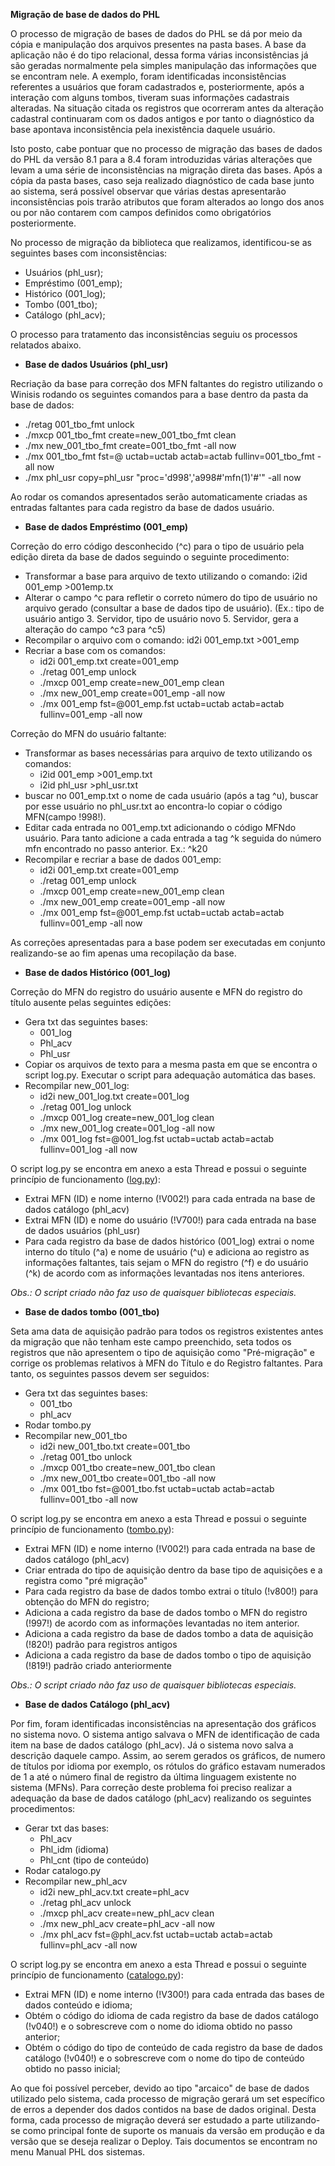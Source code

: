 **Migração de base de dados do PHL**

O processo de migração de bases de dados do PHL se dá por meio da cópia e manipulação dos arquivos presentes na pasta bases. A base da aplicação não é do tipo relacional, dessa forma várias inconsistências já são geradas normalmente pela simples manipulação das informações que se encontram nele. A exemplo, foram identificadas inconsistências referentes a usuários que foram cadastrados e, posteriormente, após a interação com alguns tombos, tiveram suas informações cadastrais alteradas. Na situação citada os registros que ocorreram antes da alteração cadastral continuaram com os dados antigos e por tanto o diagnóstico da base apontava inconsistência pela inexistência daquele usuário.

Isto posto, cabe pontuar que no processo de migração das bases de dados do PHL da versão 8.1 para a 8.4 foram introduzidas várias alterações que levam a uma série de inconsistências na migração direta das bases. Após a cópia da pasta bases, caso seja realizado diagnóstico de cada base junto ao sistema, será possível observar que várias destas apresentarão inconsistências pois trarão atributos que foram alterados ao longo dos anos ou por não contarem com campos definidos como obrigatórios posteriormente. 

No processo de migração da biblioteca que realizamos, identificou-se as seguintes bases com inconsistências:

- Usuários (phl_usr);
- Empréstimo (001_emp);
- Histórico (001_log);
- Tombo (001_tbo);
- Catálogo (phl_acv);

O processo para tratamento das inconsistências seguiu os processos relatados abaixo.

- **Base de dados Usuários (phl_usr)**

Recriação da base para correção dos MFN faltantes do registro utilizando o Winisis rodando os seguintes comandos para a base dentro da pasta da base de dados:
- ./retag 001_tbo_fmt unlock
- ./mxcp 001_tbo_fmt create=new_001_tbo_fmt clean
- ./mx new_001_tbo_fmt create=001_tbo_fmt -all now
- ./mx 001_tbo_fmt fst=@ uctab=uctab actab=actab fullinv=001_tbo_fmt -all now
- ./mx phl_usr copy=phl_usr "proc='d998','a998#'mfn(1)'#'" -all now

Ao rodar os comandos apresentados serão automaticamente criadas as entradas faltantes para cada registro da base de dados usuário.

- **Base de dados Empréstimo (001_emp)**

Correção do erro código desconhecido (^c) para o tipo de usuário pela edição direta da base de dados seguindo o seguinte procedimento:
- Transformar a base para arquivo de texto utilizando o comando: i2id 001_emp >001emp.tx
- Alterar o campo ^c para refletir o correto número do tipo de usuário no arquivo gerado (consultar a base de dados tipo de usuário). (Ex.: tipo de usuário antigo 3. Servidor, tipo de usuário novo 5. Servidor, gera a alteração do campo ^c3 para ^c5)
- Recompilar o arquivo com o comando: id2i 001_emp.txt >001_emp
- Recriar a base com os comandos:
  - id2i 001_emp.txt create=001_emp
  - ./retag 001_emp unlock
  - ./mxcp 001_emp create=new_001_emp clean
  - ./mx new_001_emp create=001_emp -all now
  - ./mx 001_emp fst=@001_emp.fst uctab=uctab actab=actab fullinv=001_emp -all now

Correção do MFN do usuário faltante:
- Transformar as bases necessárias para arquivo de texto utilizando os comandos: 
   - i2id 001_emp >001_emp.txt
   - i2id phl_usr >phl_usr.txt
- buscar no 001_emp.txt o nome de cada usuário (após a tag ^u), buscar por esse usuário no phl_usr.txt ao encontra-lo copiar o código MFN(campo !998!).
- Editar cada entrada no 001_emp.txt adicionando o código MFNdo usuário. Para tanto adicione a cada entrada a tag ^k seguida do número mfn encontrado no passo anterior. Ex.: ^k20
- Recompilar e recriar a base de dados 001_emp:
  - id2i 001_emp.txt create=001_emp
  - ./retag 001_emp unlock
  - ./mxcp 001_emp create=new_001_emp clean
  - ./mx new_001_emp create=001_emp -all now
  - ./mx 001_emp fst=@001_emp.fst uctab=uctab actab=actab fullinv=001_emp -all now

As correções apresentadas para a base podem ser executadas em conjunto realizando-se ao fim apenas uma recopilação da base.

- **Base de dados Histórico (001_log)**

Correção do MFN do registro do usuário ausente e MFN do registro do título ausente pelas seguintes edições:
- Gera txt das seguintes bases:
   - 001_log
   - Phl_acv
   - Phl_usr
- Copiar os arquivos de texto para a mesma pasta em que se encontra o script log.py. Executar o script para adequação automática das bases.
- Recompilar new_001_log:
  - id2i new_001_log.txt create=001_log
  - ./retag 001_log unlock
  - ./mxcp 001_log create=new_001_log clean
  - ./mx new_001_log create=001_log -all now
  - ./mx 001_log fst=@001_log.fst uctab=uctab actab=actab fullinv=001_log -all now

O script log.py se encontra em anexo a esta Thread e possui o seguinte princípio de funcionamento ([log.py](/uploads/f2fc8d13525355b95ec5579e7077551b/log.py)):
- Extrai MFN (ID) e nome interno (!V002!) para cada entrada na base de dados catálogo (phl_acv)
- Extrai MFN (ID) e nome do usuário (!V700!) para cada entrada na base de dados usuários (phl_usr)
- Para cada registro da base de dados histórico (001_log) extrai o nome interno do título (^a) e nome de usuário (^u) e adiciona ao registro as informações faltantes, tais sejam o MFN do registro (^f) e do usuário (^k) de acordo com as informações levantadas nos itens anteriores.

_Obs.: O script criado não faz uso de quaisquer bibliotecas especiais._

- **Base de dados tombo (001_tbo)**

Seta ama data de aquisição padrão para todos os registros existentes antes da migração que não tenham este campo preenchido, seta todos os registros que não apresentem o tipo de aquisição como "Pré-migração" e corrige os problemas relativos à MFN do Título e do Registro faltantes. Para tanto, os seguintes passos devem ser seguidos:
- Gera txt das seguintes bases:
   - 001_tbo
   - phl_acv
- Rodar tombo.py
- Recompilar new_001_tbo 
  - id2i new_001_tbo.txt create=001_tbo
  - ./retag 001_tbo unlock
  - ./mxcp 001_tbo create=new_001_tbo clean
  - ./mx new_001_tbo create=001_tbo -all now
  - ./mx 001_tbo fst=@001_tbo.fst uctab=uctab actab=actab fullinv=001_tbo -all now

O script log.py se encontra em anexo a esta Thread e possui o seguinte princípio de funcionamento ([tombo.py](/uploads/83b351271ac15b22782d60c0e848039e/tombo.py)):
- Extrai MFN (ID) e nome interno (!V002!) para cada entrada na base de dados catálogo (phl_acv)
- Criar entrada do tipo de aquisição dentro da base tipo de aquisições e a registra como "pré migração"
- Para cada registro da base de dados tombo extrai o título (!v800!) para obtenção do MFN do registro;
- Adiciona a cada registro da base de dados tombo o MFN do registro (!997!) de acordo com as informações levantadas no item anterior.
- Adiciona a cada registro da base de dados tombo a data de aquisição (!820!) padrão para registros antigos
- Adiciona a cada registro da base de dados tombo o tipo de aquisição (!819!) padrão criado anteriormente 

_Obs.: O script criado não faz uso de quaisquer bibliotecas especiais._

- **Base de dados Catálogo (phl_acv)**

Por fim, foram identificadas inconsistências na apresentação dos gráficos no sistema novo. O sistema antigo salvava o MFN de identificação de cada item na base de dados catálogo (phl_acv). Já o sistema novo salva a descrição daquele campo. Assim, ao serem gerados os gráficos, de numero de títulos por idioma por exemplo, os rótulos do gráfico estavam numerados de 1 a até o número final de registro da última linguagem existente no sistema (MFNs). Para correção deste problema foi preciso realizar a adequação da base de dados catálogo (phl_acv) realizando os seguintes procedimentos:
- Gerar txt das bases:
   - Phl_acv
   - Phl_idm (idioma)
   - Phl_cnt (tipo de conteúdo)
- Rodar catalogo.py
- Recompilar new_phl_acv
  - id2i new_phl_acv.txt create=phl_acv
  - ./retag phl_acv unlock
  - ./mxcp phl_acv create=new_phl_acv clean
  - ./mx new_phl_acv create=phl_acv -all now
  - ./mx phl_acv fst=@phl_acv.fst uctab=uctab actab=actab fullinv=phl_acv -all now

O script log.py se encontra em anexo a esta Thread e possui o seguinte princípio de funcionamento ([catalogo.py](/uploads/f01368779154046db2e5b8590a61daae/catalogo.py)):
- Extrai MFN (ID) e nome interno (!V300!) para cada entrada das bases de dados conteúdo e idioma;
- Obtém o código do idioma de cada registro da base de dados catálogo (!v040!) e o sobrescreve com o nome do idioma obtido no passo anterior;
- Obtém o código do tipo de conteúdo de cada registro da base de dados catálogo (!v040!) e o sobrescreve com o nome do tipo de conteúdo obtido no passo inicial;

Ao que foi possível perceber, devido ao tipo "arcaico" de base de dados utilizado pelo sistema, cada processo de migração gerará um set específico de erros a depender dos dados contidos na base de dados original. Desta forma, cada processo de migração deverá ser estudado a parte utilizando-se como principal fonte de suporte os manuais da versão em produção e da versão que se deseja realizar o Deploy. Tais documentos se encontram no menu Manual PHL dos sistemas.